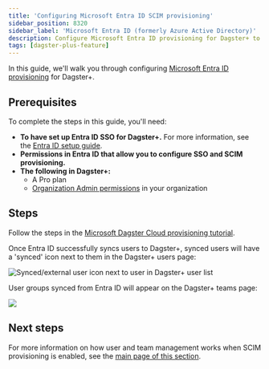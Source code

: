 ```yaml
---
title: 'Configuring Microsoft Entra ID SCIM provisioning'
sidebar_position: 8320
sidebar_label: 'Microsoft Entra ID (formerly Azure Active Directory)'
description: Configure Microsoft Entra ID provisioning for Dagster+ to sync user information between Microsoft Entra ID and your Dagster+ deployment.
tags: [dagster-plus-feature]
---
```


In this guide, we'll walk you through configuring [Microsoft Entra ID provisioning](https://learn.microsoft.com/en-us/entra/architecture/sync-scim) for Dagster+.

## Prerequisites

To complete the steps in this guide, you'll need:

- **To have set up Entra ID SSO for Dagster+.** For more information, see the [Entra ID setup guide](//dagster-plus/features/authentication-and-access-control/sso/azure-ad-sso).
- **Permissions in Entra ID that allow you to configure SSO and SCIM provisioning.**
- **The following in Dagster+:**
  - A Pro plan
  - [Organization Admin permissions](/deployment/dagster-plus/authentication-and-access-control/rbac/user-roles-permissions) in your organization

## Steps

Follow the steps in the [Microsoft Dagster Cloud provisioning tutorial](https://learn.microsoft.com/en-us/azure/active-directory/saas-apps/dagster-cloud-provisioning-tutorial).

Once Entra ID successfully syncs users to Dagster+, synced users will have a 'synced' icon next to them in the Dagster+ users page:

![Synced/external user icon next to user in Dagster+ user list](/images/dagster-plus/features/authentication-and-access-control/dagster-cloud-external-user.png)

User groups synced from Entra ID will appear on the Dagster+ teams page:

![](/images/dagster-plus/features/authentication-and-access-control/azure/entra-id-teams-in-dagster-plus.png)

## Next steps

For more information on how user and team management works when SCIM provisioning is enabled, see the [main page of this section](/deployment/dagster-plus/authentication-and-access-control/scim).
